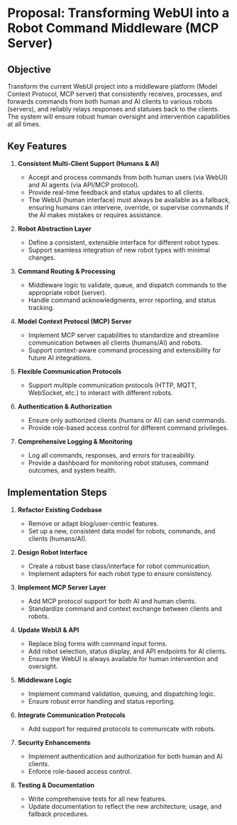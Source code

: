 

# Proposal: Transforming WebUI into a Robot Command Middleware (MCP Server)

## Objective
Transform the current WebUI project into a middleware platform (Model Context Protocol, MCP server) that consistently receives, processes, and forwards commands from both human and AI clients to various robots (servers), and reliably relays responses and statuses back to the clients. The system will ensure robust human oversight and intervention capabilities at all times.


## Key Features

1. **Consistent Multi-Client Support (Humans & AI)**
   - Accept and process commands from both human users (via WebUI) and AI agents (via API/MCP protocol).
   - Provide real-time feedback and status updates to all clients.
   - The WebUI (human interface) must always be available as a fallback, ensuring humans can intervene, override, or supervise commands if the AI makes mistakes or requires assistance.

2. **Robot Abstraction Layer**
   - Define a consistent, extensible interface for different robot types.
   - Support seamless integration of new robot types with minimal changes.

3. **Command Routing & Processing**
   - Middleware logic to validate, queue, and dispatch commands to the appropriate robot (server).
   - Handle command acknowledgments, error reporting, and status tracking.

4. **Model Context Protocol (MCP) Server**
   - Implement MCP server capabilities to standardize and streamline communication between all clients (humans/AI) and robots.
   - Support context-aware command processing and extensibility for future AI integrations.

5. **Flexible Communication Protocols**
   - Support multiple communication protocols (HTTP, MQTT, WebSocket, etc.) to interact with different robots.

6. **Authentication & Authorization**
   - Ensure only authorized clients (humans or AI) can send commands.
   - Provide role-based access control for different command privileges.

7. **Comprehensive Logging & Monitoring**
   - Log all commands, responses, and errors for traceability.
   - Provide a dashboard for monitoring robot statuses, command outcomes, and system health.

## Implementation Steps

1. **Refactor Existing Codebase**
   - Remove or adapt blog/user-centric features.
   - Set up a new, consistent data model for robots, commands, and clients (humans/AI).

2. **Design Robot Interface**
   - Create a robust base class/interface for robot communication.
   - Implement adapters for each robot type to ensure consistency.

3. **Implement MCP Server Layer**
   - Add MCP protocol support for both AI and human clients.
   - Standardize command and context exchange between clients and robots.

4. **Update WebUI & API**
   - Replace blog forms with command input forms.
   - Add robot selection, status display, and API endpoints for AI clients.
   - Ensure the WebUI is always available for human intervention and oversight.

5. **Middleware Logic**
   - Implement command validation, queuing, and dispatching logic.
   - Ensure robust error handling and status reporting.

6. **Integrate Communication Protocols**
   - Add support for required protocols to communicate with robots.

7. **Security Enhancements**
   - Implement authentication and authorization for both human and AI clients.
   - Enforce role-based access control.

8. **Testing & Documentation**
   - Write comprehensive tests for all new features.
   - Update documentation to reflect the new architecture, usage, and fallback procedures.

